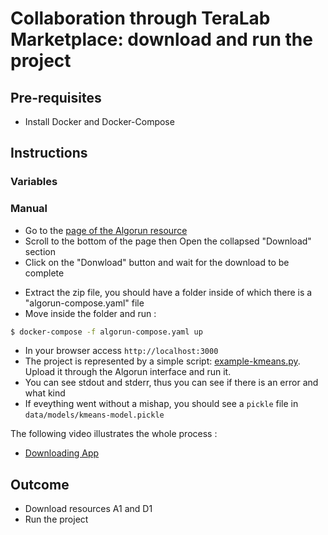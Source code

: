 
# Collaboration through TeraLab Marketplace: download and run the project

## Pre-requisites

* Install Docker and Docker-Compose

## Instructions

### Variables

### Manual

* Go to the [page of the Algorun resource](https://ws67-af-portal.tl.teralab-datascience.fr/store/items/5fbd1c254f5aa7013ddae94b) 
* Scroll to the bottom of the page then Open the collapsed "Download" section
* Click on the "Donwload" button and wait for the download to be complete
<!-- * Extract the zip file, you should have an executable named setup.sh, run it 
* setup.sh will clone a git repository named "algorun", move inside and start the compose file "docker-compose.yaml" file -->
* Extract the zip file, you should have a folder inside of which there is a "algorun-compose.yaml" file
* Move inside the folder and run :
```bash
$ docker-compose -f algorun-compose.yaml up
```
* In your browser access <code>http://localhost:3000</code>
* The project is represented by a simple script: [example-kmeans.py](./example-kmeans.py). Upload it through the Algorun interface and run it.
* You can see stdout and stderr, thus you can see if there is an error and what kind
* If eveything went without a mishap, you should see a <code>pickle</code> file in <code>data/models/kmeans-model.pickle</code> 

The following video illustrates the whole process :
* [Downloading App](https://www.youtube.com/watch?v=AIMqpV4kgYw)


## Outcome

* Download resources A1 and D1
* Run the project